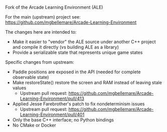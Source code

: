 Fork of the Arcade Learning Environment (ALE)

For the main (upstream) project see: https://github.com/mgbellemare/Arcade-Learning-Environment

The changes here are intended to:

* Make it easier to "vendor" the ALE source under another C++ project and
  compile it directly (vs building ALE as a library)
* Provide a serializable state that represents unique game states

Specific changes from upstream:

* Paddle positions are exposed in the API (needed for complete observable state)
* Make restoreState() restore the screen and RAM instead of leaving stale values
  * Upstream pull request: https://github.com/mgbellemare/Arcade-Learning-Environment/pull/413
* Applied Jesse Farebrother's patch to fix nondeterminism issues
  * Upstream pull request: https://github.com/mgbellemare/Arcade-Learning-Environment/pull/401
* Only the base C++ interface; no Python bindings
* No CMake or Docker
